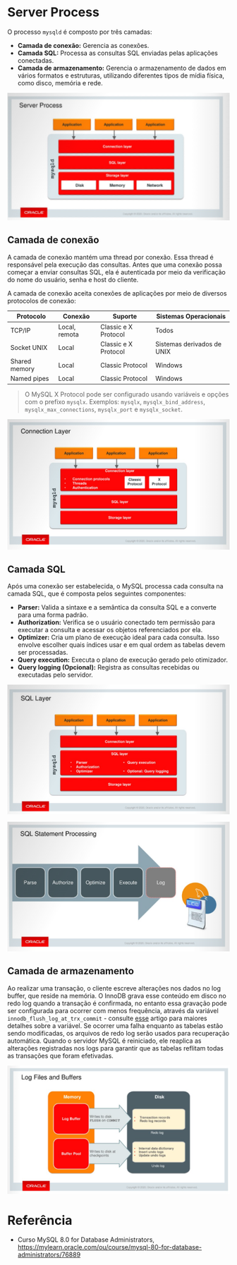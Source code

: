 # Server Process
O processo `mysqld` é composto por três camadas:

- **Camada de conexão:** Gerencia as conexões.
- **Camada SQL:** Processa as consultas SQL enviadas pelas aplicações conectadas.
- **Camada de armazenamento:** Gerencia o armazenamento de dados em vários formatos e estruturas, utilizando diferentes tipos de mídia física, como disco, memória e rede.

![](img/server_process.png)

## Camada de conexão
A camada de conexão mantém uma thread por conexão. Essa thread é responsável pela execução das consultas. Antes que uma conexão possa começar a enviar consultas SQL, ela é autenticada por meio da verificação do nome do usuário, senha e host do cliente.

A camada de conexão aceita conexões de aplicações por meio de diversos protocolos de conexão:

|Protocolo     |Conexão       |Suporte              | Sistemas Operacionais     |
|--------------|--------------|---------------------|---------------------------|
|TCP/IP        |Local, remota |Classic e X Protocol |Todos                      |
|Socket UNIX   |Local         |Classic e X Protocol |Sistemas derivados de UNIX |
|Shared memory |Local         |Classic Protocol     |Windows                    |
|Named pipes   |Local         |Classic Protocol     |Windows                    |

> O MySQL X Protocol pode ser configurado usando variáveis e opções com o prefixo `mysqlx`. Exemplos: `mysqlx`, `mysqlx_bind_address`, `mysqlx_max_connections`, `mysqlx_port` e `mysqlx_socket`.

![](img/connection_layer.png)

## Camada SQL
Após uma conexão ser estabelecida, o MySQL processa cada consulta na camada SQL, que é composta pelos seguintes componentes:

- **Parser:** Valida a sintaxe e a semântica da consulta SQL e a converte para uma forma padrão.
- **Authorization:** Verifica se o usuário conectado tem permissão para executar a consulta e acessar os objetos referenciados por ela.
- **Optimizer:** Cria um plano de execução ideal para cada consulta. Isso envolve escolher quais índices usar e em qual ordem as tabelas devem ser processadas.
- **Query execution:** Executa o plano de execução gerado pelo otimizador.
- **Query logging (Opcional):** Registra as consultas recebidas ou executadas pelo servidor.

![](img/sql_layer.png)

![](img/sql_statement_processing.png)

## Camada de armazenamento
Ao realizar uma transação, o cliente escreve alterações nos dados no log buffer, que reside na memória. O InnoDB grava esse conteúdo em disco no redo log quando a transação é confirmada, no entanto essa gravação pode ser configurada para ocorrer com menos frequência, através da variável `innodb_flush_log_at_trx_commit` - consulte [esse](https://github.com/tavaresdb/db/blob/main/mysql/04_config/02_db/02_variables.md#innodb_flush_log_at_trx_commit) artigo para maiores detalhes sobre a variável. Se ocorrer uma falha enquanto as tabelas estão sendo modificadas, os arquivos de redo log serão usados para recuperação automática. Quando o servidor MySQL é reiniciado, ele reaplica as alterações registradas nos logs para garantir que as tabelas reflitam todas as transações que foram efetivadas.

![](img/log_files_&_buffers.png)

# Referência
- Curso MySQL 8.0 for Database Administrators, https://mylearn.oracle.com/ou/course/mysql-80-for-database-administrators/76889
